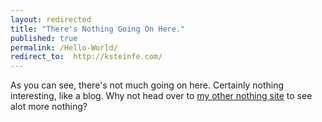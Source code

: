 ```yaml
---
layout: redirected
title: "There's Nothing Going On Here."
published: true
permalink: /Hello-World/
redirect_to:  http://ksteinfe.com/
---
```


As you can see, there's not much going on here. Certainly nothing interesting, like a blog.
Why not head over to [my other nothing site](http://ksteinfe.com/) to see alot more nothing?
